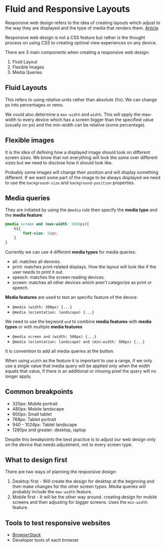 # Fluid and Responsive Layouts

Responsive web design refers to the idea of creating layouts which adjust to the way they are displayed and the type of media that renders them. [Article](https://alistapart.com/article/responsive-web-design/)

Responsive web design is not a CSS feature but rather is the thought process on using CSS to creating optimal view experiences on any device.

There are 3 main components when creating a responsive web design:
1. Fluid Layout
2. Flexible Images
3. Media Queries

## Fluid Layouts

This refers to using relative units rather than absolute (fix). We can change px into percentages or rems.

We could also determine a `max-width` and `width`. This will apply the max-width to every device which has a screen bigger than the specified value (usually on px) and the min-width can be relative (some percentage).

## Flexible images

It is the idea of defining how a displayed image should look on different screen sizes. We know that not everything will look the same over different sizes but we need to disclose how it should look like. 

Probably some images will change their position and will display something different. If we want some part of the image to be always displayed we need to use the `background-size` and `background-position` properties.

## Media queries

They are initiated by using the `@media` rule then specify the **media type** and the **media feature**:

```CSS
@media screen and (max-width: 1000px){
    h1{
        font-size: 16px;
    }
}
```

Currently we can use 4 different **media types** for media queries:
- all: matches all devices.
- print: matches print-related displays. How the layout will look like if the user needs to print it out.
- speech: matches the screen reading devices.
- screen: matches all other devices which aren't categorize as print or speech.

**Media features** are used to test an specific feature of the device:   
- `@media (width: 500px) {...}`
- `@media (orientation: landscape) {...}`

We need to use the keyword `and` to combine **media features** with **media types** or with multiple **media features**

- `@media screen and (width: 500px) {...}`
- `@media (orientation: landscape) and (min-width: 300px) {...}`

It is convention to add all media queries at the button.

When using `width` as the feature it is important to use a range, if we only use a single value that media query will be applied only when the width equals that value, if there is an additional or missing pixel the query will no longer apply.

## Common breakpoints

- 320px: Mobile portrait
- 480px: Mobile landscape
- 600px: Small tablet
- 768px: Tablet portrait
- 940 - 1024px: Tablet landscape
- 1280px and greater: desktop, laptop

Despite this breakpoints the best practice is to adjust our web design only on the device that needs adjustment, not to every screen type.

## What to design first

There are two ways of planning the responsive design:

1. Desktop first - Will create the design for desktop at the beginning and then make changes for the other screen types. Media queries will probably include the `max-width` feature.
2. Mobile first - It will be the other way around. creating design for mobile screens and then adjusting for bigger screens. Uses the `min-width` feature.

## Tools to test responsive websites

- [BrowserStack](https://www.browserstack.com/)
- Developer tools of each browser
